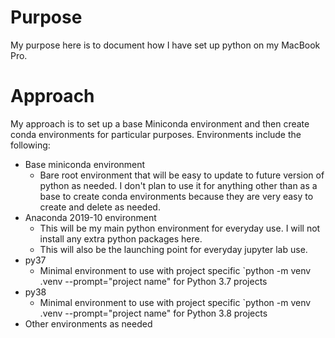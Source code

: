 # Purpose

My purpose here is to document how I have set up python on my MacBook Pro. 

# Approach

My approach is to set up a base Miniconda environment and then create conda environments for particular purposes. Environments include the following:

- Base miniconda environment
  - Bare root environment that will be easy to update to future version of python as needed. I don't plan to use it for anything other than as a base to create conda environments because they are very easy to create and delete as needed.
- Anaconda 2019-10 environment
  - This will be my main python environment for everyday use. I will not install any extra python packages here.
  - This will also be the launching point for everyday jupyter lab use.
- py37
  - Minimal environment to use with project specific `python -m venv .venv --prompt="project name" for Python 3.7 projects
- py38
  - Minimal environment to use with project specific `python -m venv .venv --prompt="project name" for Python 3.8 projects
- Other environments as needed

